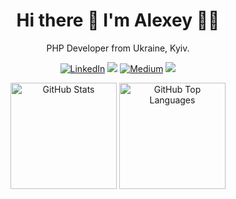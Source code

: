 <h1 align="center">
  Hi there 👋 I'm Alexey 👨‍💻
</h1>

<p align="center">
  PHP Developer from Ukraine, Kyiv.
</p>

<p align="center"><a href="https://www.linkedin.com/in/alexeykhr" target="_blank"><img alt="LinkedIn" src="https://img.shields.io/badge/linkedin-%230077B5.svg?&style=for-the-badge&logo=linkedin&logoColor=white" /></a> <a href="https://leetcode.com/alexeykhr/"><img src="https://img.shields.io/badge/-LeetCode-FFA116?style=for-the-badge&logo=LeetCode&logoColor=black"></a> <a href="https://medium.com/@alexeykhr" target="_blank"><img alt="Medium" src="https://img.shields.io/badge/medium-%2312100E.svg?&style=for-the-badge&logo=medium&logoColor=white" /></a> <a href="https://dev.to/alexeykhr"><img src="https://img.shields.io/badge/DEV.TO-%230A0A0A.svg?&style=for-the-badge&logo=dev-dot-to&logoColor=white"></a></p>

<div align="center">
	<img src="https://github-readme-stats.vercel.app/api?username=Alexeykhr&show_icons=true&theme=tokyonight&count_private=true" alt="GitHub Stats" align="top" height="170"/>
	<img src="https://github-readme-stats.vercel.app/api/top-langs/?username=Alexeykhr&layout=compact&theme=tokyonight" alt="GitHub Top Languages" align="top" height="170"/>
</div>
